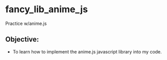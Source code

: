# fancy_lib_anime_js
Practice w/anime.js

## Objective:  

-  To learn how to implement the anime.js javascript library into my code.

